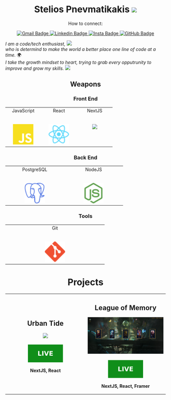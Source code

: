 <h1 align='center' >Stelios Pnevmatikakis <img src="https://media.giphy.com/media/XcYJh1meii0xt38Jd6/giphy.gif" width="40px" /></h1>

<div align='center'>
<p>How to connect:</p>
  <a href="mailto:sp.codinggoat@gmail.com"> 
  <img alt="Gmail Badge" src="https://img.shields.io/badge/-sp.codinggoat@gmail.com-c14438?style=flat-square&logo=Gmail&logoColor=white&link=mailto:theshubhamkumar01@gmail.com"/>
</a>
<a href="https://www.linkedin.com/in/stelios-pnevmatikakis-351a7116b/">
  <img alt="Linkedin Badge" src="https://img.shields.io/badge/-Stelios-blue?style=flat-square&logo=Linkedin&logoColor=white&link=https://www.linkedin.com/in/stelios-pnevmatikakis-351a7116b/"/>
</a>
<a href="https://www.instagram.com/little.spirit_/">
  <img alt="Insta Badge" src="https://img.shields.io/badge/-little.spirit__-sp?style=flat-square&logo=instagram&labelColor=%23555555&color=%23555555&link=https://www.instagram.com/little.spirit_/"/>
</a>
<a href="https://github.com/Steliospne">
  <img alt="GitHub Badge" src="https://img.shields.io/github/followers/Steliospne?label=follow&style=social"/>
</a>
</div>

<p>
  <em>I am a code/tech enthusiast,</em> <img src="https://media.giphy.com/media/5eLDrEaRGHegx2FeF2/giphy.gif" width="40px" style="object-position: center"/> <br>
  <em>who is determind to make the world a better place one line of code at a time.</em> 🌍 <br>
  <em>I take the growth mindset to heart, trying to grab every opputrunity to improve and grow my skills. </em><img src="https://media.giphy.com/media/f6OV0RwDg37CJiW1Yj/giphy.gif" width="40px"/>
</p>
  
<h2 align='center'>Weapons</h2>

<h3 align='center'>Front End</h3>

<table align='center'>
  <tbody>
    <tr valign="top">
      <td width="25%" align="center">
        <span>JavaScript</span><br><br><br>
        <img height="64px" src="assets/icons/javascript-color.svg">
      </td>
      <td width="25%" align="center">
        <span>React</span><br><br><br>
        <img height="64px" src="assets/icons/react-color.svg">
      </td>
      <td width="25%" align="center">
        <span>NextJS</span><br><br><br>
        <img height="64px" src="https://cdn.jsdelivr.net/gh/devicons/devicon@latest/icons/nextjs/nextjs-original.svg"/>
      </td>
    </tr>
  </tbody>
</table>

<h3 align='center'>Back End</h3>
<table align="center">
  <tbody>
    <tr>
      <td width="25%" align="center">
        <span>PostgreSQL</span><br><br><br>
        <img height="64px" src="assets/icons/postgresql-color.svg">
      </td>
      <td width="25%" align="center">
        <span>NodeJS</span><br><br><br>
        <img height="64px" src="assets/icons/nodedotjs-color.svg">
      </td>
    </tr>
  </tbody>
</table>

<h3 align='center'>Tools</h3>
<table align="center">
  <tbody>
    <tr>
      <td width="25%" align="center">
        <span>Git</span><br><br><br>
        <img height="64px" src="assets/icons/git-color.svg">
      </td>
    </tr>
  </tbody>
</table>

<h1 align="center">Projects</h1>

<table align='center'>
  <tr>
    <td width='50%'>
      <h2 align='center'>Urban Tide</h2>
      <div align='center'>  
        <p>
          <a href='https://github.com/Steliospne/e-shop'>
            <img src="assets/img/e-shop.png"/>
          </a>
          <br>
          <br>
          <a href='https://e-shop-jet-sigma.vercel.app/'>
            <img src='assets/icons/live.svg'/>
          </a>
        </p>
        <p><strong>NextJS, React</strong></p>
      </div>
    </td>
    <td width='50%'>
      <h2 align='center'>League of Memory</h2>
      <div align='center'>  
        <p>
          <a href='https://github.com/Steliospne/memory-cards'>
            <img src="assets/img/memory-game.png"/>
          </a> 
          <br>
          <br>
          <a href='https://memory-cards-chi-snowy.vercel.app/'>
            <img src='assets/icons/live.svg'/>
          </a>
        </p>
        <p><strong>NextJS, React, Framer</strong></p>
      </div>
    </td>
  </tr>
</table>

<!-- [![Steliospne's github stats](https://github-readme-stats.vercel.app/api?username=Steliospne)](https://github.com/Steliospne/github-readme-stats) -->
